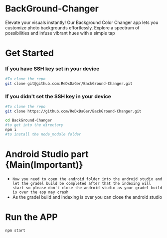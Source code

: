 # BackGround-Changer
Elevate your visuals instantly! Our Background Color Changer app lets you customize photo backgrounds effortlessly. Explore a spectrum of possibilities and infuse vibrant hues with a simple tap
# Get Started
### If you have SSH key set in your device
``` bash
#To clone the repo
git clone git@github.com:ReDxDaGer/BackGround-Changer.git
```
### If you didn't set the SSH key in your device 
```bash
#To clone the repo
git clone https://github.com/ReDxDaGer/BackGround-Changer.git
```
```bash
cd BackGround-Changer
#to get into the directory 
npm i
#to install the node_module folder
```
# Android Studio part {Main(Important)}
+ ``Now you need to open the android folder into the android studio and let the gradel build be completed after that the indexing will start so please don't close the android studio as your gradel build is over the app may crash``
+ As the gradel build and indexing is over you can close the android studio
# Run the APP
```bash
npm start
```


